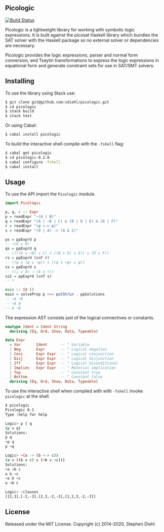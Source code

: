 Picologic
---------

[![Build Status](https://travis-ci.org/sdiehl/picologic.svg?branch=master)](https://travis-ci.org/sdiehl/picologic)

Picologic is a lightweight library for working with symbolic logic expressions.
It is built against the picosat Haskell library which bundles the SAT solver
with the Haskell package so no external solver or dependencies are necessary.

Picologic provides the logic expressions, parser and normal form conversion, and
Tseytin transformations to express the logic expressions in equational form and
generate constraint sets for use in SAT/SMT solvers.

Installing
----------

To use the library using Stack use:

```bash
$ git clone git@github.com:sdiehl/picologic.git
$ cd picologic
$ stack build
$ stack test
```

Or using Cabal:

```bash
$ cabal install picologic
```

To build the interactive shell compile with the ``-fshell``  flag:

```bash
$ cabal get picologic
$ cd picologic-0.2.0
$ cabal configure -fshell
$ cabal install
```

Usage
-----

To use the API import the ``Picologic`` module.

```haskell
import Picologic

p, q, r :: Expr
p = readExpr "~(A | B)"
q = readExpr "(A | ~B | C) & (B | D | E) & (D | F)"
r = readExpr "(φ <-> ψ)"
s = readExpr "(0 | A) -> (A & 1)"

ps = ppExprU p
-- ¬(A ∨ B)
qs = ppExprU q
-- ((((A ∨ ¬B) ∨ C) ∧ ((B ∨ D) ∨ E)) ∧ (D ∨ F))
rs = ppExprU (cnf r)
-- ((φ ∧ (φ ∨ ¬ψ)) ∧ ((ψ ∨ ¬φ) ∧ ψ))
ss = ppExprU s
-- ((⊥ ∨ A) → (A ∧ ⊤))
ss1 = ppExprU (cnf s)
-- ⊤

main :: IO ()
main = solveProp p >>= putStrLn . ppSolutions
-- ¬A ¬B
-- ¬A B
-- A ¬B
```

The expression AST consists just of the logical connectives or constants. 

```haskell
newtype Ident = Ident String
  deriving (Eq, Ord, Show, Data, Typeable)

data Expr
  = Var       Ident      -- ^ Variable
  | Neg       Expr       -- ^ Logical negation
  | Conj      Expr Expr  -- ^ Logical conjunction
  | Disj      Expr Expr  -- ^ Logical disjunction
  | Iff       Expr Expr  -- ^ Logical biconditional
  | Implies   Expr Expr  -- ^ Material implication
  | Top                  -- ^ Constant true
  | Bottom               -- ^ Constant false
  deriving (Eq, Ord, Show, Data, Typeable)
```

To use the interactive shell when compiled with with ``-fshell`` invoke
`picologic` at the shell.

```bash
$ picologic
Picologic 0.1
Type :help for help

Logic> p | q
(p ∨ q)
Solutions:
p q
¬p q
p ¬q

Logic> ~(a -> (b <-> c))
(a ∧ ((b ∨ c) ∧ (¬b ∨ ¬c)))
Solutions:
¬a ¬b c
a b ¬c
¬a b ¬c
a ¬b c

Logic> :clauses
[[2,3],[-2,-3],[2,3,-2,-3],[1,2,3,-2,-3]]
```

License
-------

Released under the MIT License.
Copyright (c) 2014-2020, Stephen Diehl
